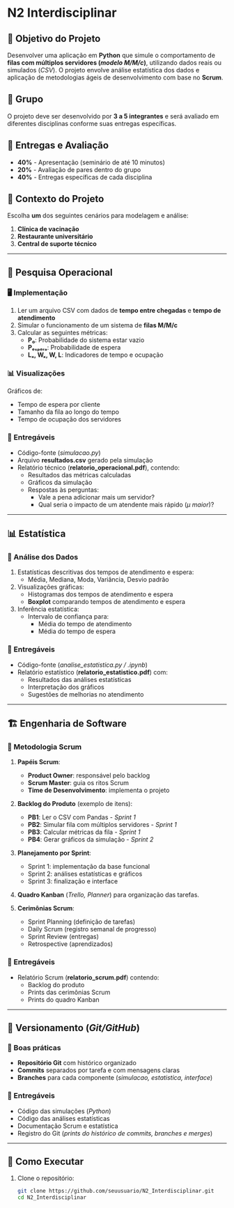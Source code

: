 # N2 Interdisciplinar

## 📌 Objetivo do Projeto
Desenvolver uma aplicação em **Python** que simule o comportamento de **filas com múltiplos servidores (_modelo M/M/c_)**, utilizando dados reais ou simulados (_CSV_). O projeto envolve análise estatística dos dados e aplicação de metodologias ágeis de desenvolvimento com base no **Scrum**.

## 👥 Grupo
O projeto deve ser desenvolvido por **3 a 5 integrantes** e será avaliado em diferentes disciplinas conforme suas entregas específicas.

## 🎯 Entregas e Avaliação
- **40%** - Apresentação (seminário de até 10 minutos)
- **20%** - Avaliação de pares dentro do grupo
- **40%** - Entregas específicas de cada disciplina

## 🏥 Contexto do Projeto
Escolha **um** dos seguintes cenários para modelagem e análise:
1. **Clínica de vacinação**
2. **Restaurante universitário**
3. **Central de suporte técnico**

---

## 🔢 Pesquisa Operacional
### 🖥️ Implementação
1. Ler um arquivo CSV com dados de **tempo entre chegadas** e **tempo de atendimento**
2. Simular o funcionamento de um sistema de **filas M/M/c**
3. Calcular as seguintes métricas:
   - **P₀**: Probabilidade do sistema estar vazio
   - **Pₑₛₚₑᵣₐ**: Probabilidade de espera
   - **Lₓ, Wₓ, W, L**: Indicadores de tempo e ocupação

### 📊 Visualizações
Gráficos de:
- Tempo de espera por cliente
- Tamanho da fila ao longo do tempo
- Tempo de ocupação dos servidores

### 📂 Entregáveis
- Código-fonte (_simulacao.py_)
- Arquivo **resultados.csv** gerado pela simulação
- Relatório técnico (**relatorio_operacional.pdf**), contendo:
  - Resultados das métricas calculadas
  - Gráficos da simulação
  - Respostas às perguntas:
    - Vale a pena adicionar mais um servidor?
    - Qual seria o impacto de um atendente mais rápido (_μ maior_)?

---

## 📊 Estatística
### 📌 Análise dos Dados
1. Estatísticas descritivas dos tempos de atendimento e espera:
   - Média, Mediana, Moda, Variância, Desvio padrão
2. Visualizações gráficas:
   - Histogramas dos tempos de atendimento e espera
   - **Boxplot** comparando tempos de atendimento e espera
3. Inferência estatística:
   - Intervalo de confiança para:
     - Média do tempo de atendimento
     - Média do tempo de espera

### 📂 Entregáveis
- Código-fonte (_analise_estatistica.py / .ipynb_)
- Relatório estatístico (**relatorio_estatistico.pdf**) com:
  - Resultados das análises estatísticas
  - Interpretação dos gráficos
  - Sugestões de melhorias no atendimento

---

## 🏗️ Engenharia de Software
### 📜 Metodologia Scrum
1. **Papéis Scrum**:
   - **Product Owner**: responsável pelo backlog
   - **Scrum Master**: guia os ritos Scrum
   - **Time de Desenvolvimento**: implementa o projeto

2. **Backlog do Produto** (exemplo de itens):
   - **PB1**: Ler o CSV com Pandas - _Sprint 1_
   - **PB2**: Simular fila com múltiplos servidores - _Sprint 1_
   - **PB3**: Calcular métricas da fila - _Sprint 1_
   - **PB4**: Gerar gráficos da simulação - _Sprint 2_

3. **Planejamento por Sprint**:
   - Sprint 1: implementação da base funcional
   - Sprint 2: análises estatísticas e gráficos
   - Sprint 3: finalização e interface

4. **Quadro Kanban** (_Trello, Planner_) para organização das tarefas.

5. **Cerimônias Scrum**:
   - Sprint Planning (definição de tarefas)
   - Daily Scrum (registro semanal de progresso)
   - Sprint Review (entregas)
   - Retrospective (aprendizados)

### 📂 Entregáveis
- Relatório Scrum (**relatorio_scrum.pdf**) contendo:
  - Backlog do produto
  - Prints das cerimônias Scrum
  - Prints do quadro Kanban

---

## 📝 Versionamento (_Git/GitHub_)
### 📜 Boas práticas
- **Repositório Git** com histórico organizado
- **Commits** separados por tarefa e com mensagens claras
- **Branches** para cada componente (_simulacao, estatistica, interface_)

### 📂 Entregáveis
- Código das simulações (_Python_)
- Código das análises estatísticas
- Documentação Scrum e estatística
- Registro do Git (_prints do histórico de commits, branches e merges_)

---

## 🏁 Como Executar
1. Clone o repositório:
   ```bash
   git clone https://github.com/seuusuario/N2_Interdisciplinar.git
   cd N2_Interdisciplinar

